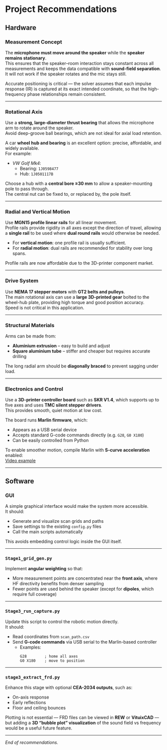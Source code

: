 # Project Recommendations

## Hardware

### Measurement Concept
The **microphone must move around the speaker** while the **speaker remains stationary**.  
This ensures that the speaker–room interaction stays constant across all measurements and keeps the data compatible with **sound-field separation**.  
It will not work if the speaker rotates and the mic stays still.

Accurate positioning is critical — the solver assumes that each impulse response (IR) is captured at its exact intended coordinate, so that the high-frequency phase relationships remain consistent.

---

### Rotational Axis
Use a **strong, large-diameter thrust bearing** that allows the microphone arm to rotate around the speaker.  
Avoid deep-groove ball bearings, which are not ideal for axial load retention.

A car **wheel hub and bearing** is an excellent option: precise, affordable, and widely available.  
For example:

- *VW Golf Mk4*:  
  - Bearing: `1J0598477`  
  - Hub: `1J0501117B`  

Choose a hub with a **central bore ≥30 mm** to allow a speaker-mounting pole to pass through.  
The central nut can be fixed to, or replaced by, the pole itself.

---

### Radial and Vertical Motion
Use **MGN15 profile linear rails** for all linear movement.  
Profile rails provide rigidity in all axes except the direction of travel, allowing a **single rail** to be used where **dual round rails** would otherwise be needed.

- For **vertical motion**: one profile rail is usually sufficient.  
- For **radial motion**: dual rails are recommended for stability over long spans.  

Profile rails are now affordable due to the 3D-printer component market.

---

### Drive System
Use **NEMA 17 stepper motors** with **GT2 belts and pulleys**.  
The main rotational axis can use a **large 3D-printed gear** bolted to the wheel-hub plate, providing high torque and good position accuracy.  
Speed is not critical in this application.

---

### Structural Materials
Arms can be made from:
- **Aluminium extrusion** – easy to build and adjust  
- **Square aluminium tube** – stiffer and cheaper but requires accurate drilling  

The long radial arm should be **diagonally braced** to prevent sagging under load.

---

### Electronics and Control
Use a **3D-printer controller board** such as **SKR V1.4**, which supports up to five axes and uses **TMC silent stepper drivers**.  
This provides smooth, quiet motion at low cost.

The board runs **Marlin firmware**, which:
- Appears as a USB serial device  
- Accepts standard G-code commands directly (e.g. `G28`, `G0 X180`)  
- Can be easily controlled from Python  

To enable smoother motion, compile Marlin with **S-curve acceleration** enabled:  
[Video example](https://youtu.be/C0XjXqO6Ji8?si=XSGAy99Cbaehf7yj&t=12)

---

## Software

### GUI
A simple graphical interface would make the system more accessible.  
It should:
- Generate and visualize scan grids and paths  
- Save settings to the existing `config.py` files  
- Call the main scripts automatically  

This avoids embedding control logic inside the GUI itself.

---

### `Stage1_grid_gen.py`
Implement **angular weighting** so that:
- More measurement points are concentrated near the **front axis**, where HF directivity benefits from denser sampling  
- Fewer points are used behind the speaker (except for **dipoles**, which require full coverage)

---

### `Stage3_run_capture.py`
Update this script to control the robotic motion directly.  
It should:
- Read coordinates from `scan_path.csv`  
- Send **G-code commands** via USB serial to the Marlin-based controller  
  - Examples:  
    ```gcode
    G28        ; home all axes  
    G0 X180    ; move to position  
    ```

---

### `stage3_extract_frd.py`
Enhance this stage with optional **CEA-2034 outputs**, such as:
- On-axis response  
- Early reflections  
- Floor and ceiling bounces  

Plotting is not essential — FRD files can be viewed in **REW** or **VituixCAD** —  
but adding a **3D “bubble plot” visualization** of the sound field vs frequency would be a useful future feature.

---

*End of recommendations.*
